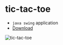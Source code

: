 # tic-tac-toe

- `java swing` application
- [Download](https://minhaskamal.github.io/DownGit/#/home?url=https://github.com/irahuldutta02/java-projects-01/tree/main/tic-tac-toe)

![tic-tac-toe](https://user-images.githubusercontent.com/78687135/207637521-c318ed79-a8d4-4524-ba6d-e464d3f9df3e.gif)
